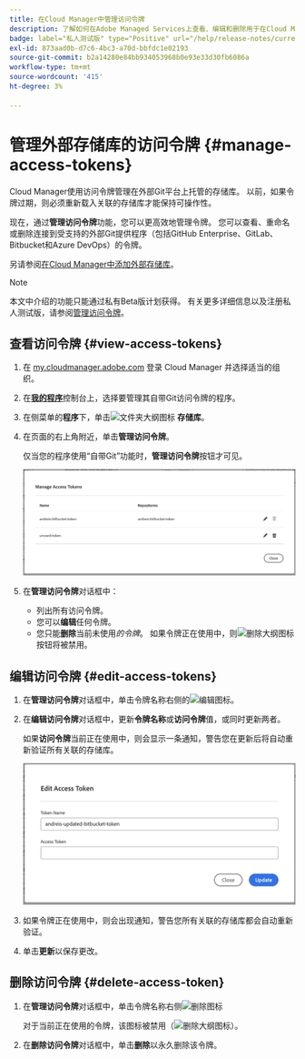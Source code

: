 ```yaml
---
title: 在Cloud Manager中管理访问令牌
description: 了解如何在Adobe Managed Services上查看、编辑和删除用于在Cloud Manager中自带Git的访问令牌。
badge: label="私人测试版" type="Positive" url="/help/release-notes/current.md网站#access-tokens"
exl-id: 873aad0b-d7c6-4bc3-a70d-bbfdc1e02193
source-git-commit: b2a14280e84bb934053968b0e93e33d30fb6086a
workflow-type: tm+mt
source-wordcount: '415'
ht-degree: 3%

---
```


# 管理外部存储库的访问令牌 {#manage-access-tokens}

Cloud Manager使用访问令牌管理在外部Git平台上托管的存储库。 以前，如果令牌过期，则必须重新载入关联的存储库才能保持可操作性。

现在，通过&#x200B;**管理访问令牌**&#x200B;功能，您可以更高效地管理令牌。 您可以查看、重命名或删除连接到受支持的外部Git提供程序（包括GitHub Enterprise、GitLab、Bitbucket和Azure DevOps）的令牌。

另请参阅[在Cloud Manager中添加外部存储库](/help/managing-code/external-repositories.md)。

>[!NOTE]
>
>本文中介绍的功能只能通过私有Beta版计划获得。 有关更多详细信息以及注册私人测试版，请参阅[管理访问令牌](/help/release-notes/current.md#access-tokens)。

## 查看访问令牌 {#view-access-tokens}

1. 在 [my.cloudmanager.adobe.com](https://my.cloudmanager.adobe.com/) 登录 Cloud Manager 并选择适当的组织。
1. 在&#x200B;**[我的程序](/help/getting-started/navigation.md#my-programs-console)**&#x200B;控制台上，选择要管理其自带Git访问令牌的程序。
1. 在侧菜单的&#x200B;**程序**&#x200B;下，单击![文件夹大纲图标](https://spectrum.adobe.com/static/icons/workflow_18/Smock_FolderOutline_18_N.svg) **存储库**。
1. 在页面的右上角附近，单击&#x200B;**管理访问令牌**。

   仅当您的程序使用“自带Git”功能时，**管理访问令牌**&#x200B;按钮才可见。

   ![管理访问令牌对话框，其中列出一个处于活动状态的令牌和一个处于非活动状态的令牌](/help/managing-code/assets/access-tokens-manage.png)

1. 在&#x200B;**管理访问令牌**&#x200B;对话框中：
   * 列出所有访问令牌。
   * 您可以&#x200B;**编辑**&#x200B;任何令牌。
   * 您只能&#x200B;**删除**&#x200B;当前未使用&#x200B;*的令牌*。 如果令牌正在使用中，则![删除大纲图标](https://spectrum.adobe.com/static/icons/workflow_18/Smock_DeleteOutline_18_N.svg)按钮将被禁用。

## 编辑访问令牌 {#edit-access-tokens}

1. 在&#x200B;**管理访问令牌**&#x200B;对话框中，单击令牌名称右侧的![编辑图标](https://spectrum.adobe.com/static/icons/workflow_18/Smock_Edit_18_N.svg)。
1. 在&#x200B;**编辑访问令牌**&#x200B;对话框中，更新&#x200B;**令牌名称**&#x200B;或&#x200B;**访问令牌**&#x200B;值，或同时更新两者。

   如果&#x200B;**访问令牌**&#x200B;当前正在使用中，则会显示一条通知，警告您在更新后将自动重新验证所有关联的存储库。

   ![编辑访问令牌对话框](/help/managing-code/assets/access-tokens-edit.png)

1. 如果令牌正在使用中，则会出现通知，警告您所有关联的存储库都会自动重新验证。

1. 单击&#x200B;**更新**&#x200B;以保存更改。

## 删除访问令牌 {#delete-access-token}

1. 在&#x200B;**管理访问令牌**&#x200B;对话框中，单击令牌名称右侧![删除图标](https://spectrum.adobe.com/static/icons/workflow_18/Smock_Delete_18_N.svg)

   对于当前正在使用的令牌，该图标被禁用（![删除大纲图标](https://spectrum.adobe.com/static/icons/workflow_18/Smock_DeleteOutline_18_N.svg)）。

1. 在&#x200B;**删除访问令牌**&#x200B;对话框中，单击&#x200B;**删除**&#x200B;以永久删除该令牌。
